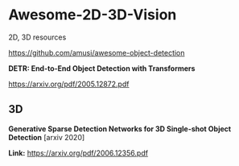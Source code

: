 # Awesome-2D-3D-Vision
2D, 3D resources

https://github.com/amusi/awesome-object-detection

**DETR: End-to-End Object Detection with Transformers** 

https://arxiv.org/pdf/2005.12872.pdf


## 3D 

**Generative Sparse Detection Networks for 3D Single-shot Object Detection** [arxiv 2020]

**Link:** https://arxiv.org/pdf/2006.12356.pdf
